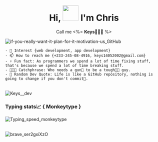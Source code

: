 <h1 align="center">Hi, <img src='https://github.com/user-attachments/assets/1389dc35-c84f-41c3-ba79-145243752e59' width='50' height='50'/> I'm Chris</h1>
<p align="center">Call me <%= <b>Keys👩🏽‍💻</b> %></p>
  
![if-you-really-want-it-plan-for-it-motivation-us_GitHub](https://github.com/user-attachments/assets/b22be540-471e-492b-9203-613dd4c77dcd)

```my-own
- 👀 Interest {web development, app development}
- 📫 How to reach me {+233-245-08-4916, keys14052002@gmail.com}
- ⚡ Fun fact: As programmers we spend a lot of time fixing stuff, that's because we spend a lot of time breaking stuff.
- 👨🏽‍💻 Catchphrase: Who needs a gun🔫 to be a tough💪🏽 guy.
- 🚀 Random Dev Quote: Life is like a GitHub repository, nothing is going to change if you don't commit💍.
```

\
![Keys__dev](https://github.com/user-attachments/assets/28b549de-88d1-4fea-9f28-3434851dddd5)

### Typing stats📈 { Monkeytype }
![Typing_speed_monkeytype](https://github.com/user-attachments/assets/45bfafe8-358d-416a-8281-0c27e3b434c0)

\
![brave_ser2gxiXzO](https://github.com/user-attachments/assets/ff1836e0-2062-4cf2-96bb-8bcdd270562b)








<!---
Keys02/Keys02 is a ✨ special ✨ repository because its `README.md` (this file) appears on your GitHub profile.
You can click the Preview link to take a look at your changes.
--->
